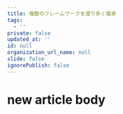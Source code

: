 ```yaml
---
title: 複数のフレームワークを渡り歩く電卓
tags:
  - ''
private: false
updated_at: ''
id: null
organization_url_name: null
slide: false
ignorePublish: false
---
```

# new article body
